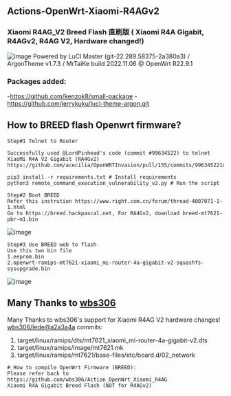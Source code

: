 ## Actions-OpenWrt-Xiaomi-R4AGv2
### Xiaomi R4AG_V2 Breed Flash 直刷版 ( Xiaomi R4A Gigabit, R4AGv2, R4AG V2, Hardware changed!)
![image](https://user-images.githubusercontent.com/117250841/200182184-1374ebfe-cca5-40fb-a7ca-4eaa1444f2f0.png)
Powered by LuCI Master (git-22.289.58375-2a380a3) / ArgonTheme v1.7.3 / MrTaiKe build 2022.11.06 @ OpenWrt R22.9.1

### Packages added:
  -https://github.com/kenzok8/small-package
  -https://github.com/jerrykuku/luci-theme-argon.git



## How to BREED flash Openwrt firmware?
```
Step#1 Telnet to Router

Successfully used @LordPinhead's code (commit #99634522) to telnet XiaoMi R4A V2 Gigabit (RA4Gv2) 
https://github.com/acecilia/OpenWRTInvasion/pull/155/commits/996345221db8800a569093fd7ad5a642b160bcbc

pip3 install -r requirements.txt # Install requirements
python3 remote_command_execution_vulnerability_v2.py # Run the script
```

```
Step#2 Boot BREED 
Refer this instrution https://www.right.com.cn/forum/thread-4007071-1-1.html
Go to https://breed.hackpascal.net, For RA4Gv2, download breed-mt7621-pbr-m1.bin 
```
![image](https://user-images.githubusercontent.com/117250841/200181357-1ba254f4-51ad-4442-974e-de9b38519f25.jpeg)


```
Step#3 Use BREED web to flash 
Use this two bin file 
1.eeprom.bin
2.openwrt-ramips-mt7621-xiaomi_mi-router-4a-gigabit-v2-squashfs-sysupgrade.bin
```
![image](https://user-images.githubusercontent.com/117250841/200181428-b9628072-b1d6-4f23-a799-3b06c63c12bb.png)

## Many Thanks to [wbs306](https://github.com/wbs306)
Many Thanks to wbs306's support for Xiaomi R4AG V2  hardware changes!   [wbs306/lede@a2a3a4a](https://github.com/wbs306/lede) commits: 
  1. target/linux/ramips/dts/mt7621_xiaomi_mi-router-4a-gigabit-v2.dts
  2. target/linux/ramips/image/mt7621.mk
  3. target/linux/ramips/mt7621/base-files/etc/board.d/02_network
```  
# How to compile OpenWrt Firmware (BREED): 
Please refer back to https://github.com/wbs306/Action_OpenWrt_Xiaomi_R4AG 
Xiaomi R4A Gigabit Breed Flash (NOT for R4AGv2)
```
